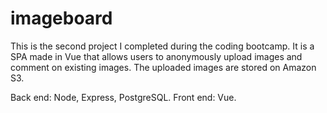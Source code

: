 # imageboard

This is the second project I completed during the coding bootcamp. It is a SPA made in Vue that allows users to anonymously upload images and comment on existing images. The uploaded images are stored on Amazon S3.

Back end: Node, Express, PostgreSQL.
Front end: Vue.
